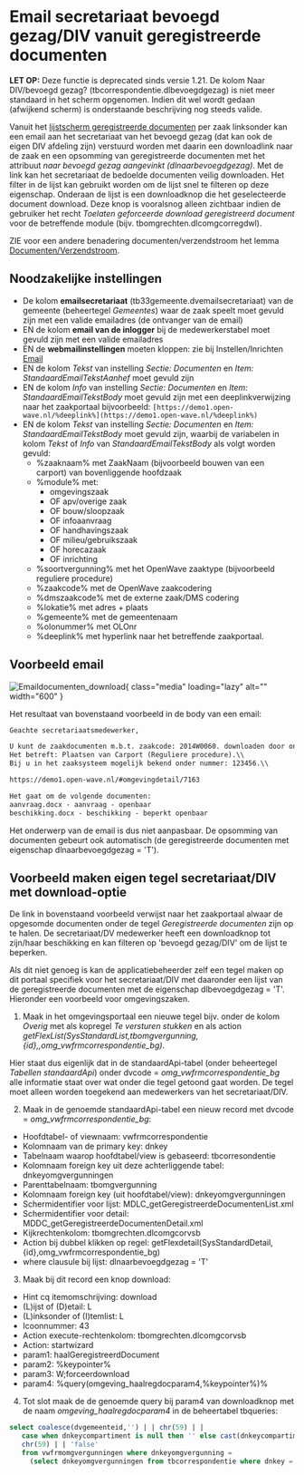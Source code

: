 # Email secretariaat bevoegd gezag/DIV vanuit geregistreerde documenten

**LET OP:** Deze functie is deprecated sinds versie 1.21. De kolom Naar
DIV/bevoegd gezag? (tbcorrespondentie.dlbevoegdgezag) is niet meer standaard in
het scherm opgenomen. Indien dit wel wordt gedaan (afwijkend scherm) is
onderstaande beschrijving nog steeds valide.

Vanuit het
[lijstscherm geregistreerde documenten](/probleemoplossing/module_overstijgende_schermen/geregistreerde_documenten/lijst_geregistreerde_documenten_bij_zaak.md)
per zaak linksonder kan een email aan het secretariaat van het bevoegd gezag
(dat kan ook de eigen DIV afdeling zijn) verstuurd worden met daarin een
downloadlink naar de zaak en een opsomming van geregistreerde documenten met het
attribuut _naar bevoegd gezag aangevinkt (dlnaarbevoegdgezag)_. Met de link kan
het secretariaat de bedoelde documenten veilig downloaden. Het filter in de
lijst kan gebruikt worden om de lijst snel te filteren op deze eigenschap.
Onderaan de lijst is een downloadknop die het geselecteerde document download.
Deze knop is vooralsnog alleen zichtbaar indien de gebruiker het recht _Toelaten
geforceerde download geregistreerd document_ voor de betreffende module (bijv.
tbomgrechten.dlcomgcorregdwl).

ZIE voor een andere benadering documenten/verzendstroom het lemma
[Documenten/Verzendstroom](/probleemoplossing/programmablokken/documenten_verzendstroom).

## Noodzakelijke instellingen

- De kolom **emailsecretariaat** (tb33gemeente.dvemailsecretariaat) van de
  gemeente (beheertegel _Gemeentes_) waar de zaak speelt moet gevuld zijn met
  een valide emailadres (de ontvanger van de email)
- EN de kolom **email van de inlogger** bij de medewerkerstabel moet gevuld zijn
  met een valide emailadres
- EN de **webmailinstellingen** moeten kloppen: zie bij Instellen/Inrichten
  [Email](/instellen_inrichten/email.md)
- EN de kolom _Tekst_ van instelling _Sectie: Documenten_ en _Item:
  StandaardEmailTekstAanhef_ moet gevuld zijn
- EN de kolom _Info_ van instelling _Sectie: Documenten_ en _Item:
  StandaardEmailTekstBody_ moet gevuld zijn met een deeplinkverwijzing naar het
  zaakportaal bijvoorbeeld:
  `[https://demo1.open-wave.nl/%deeplink%](https://demo1.open-wave.nl/%deeplink%)`
- EN de kolom _Tekst_ van instelling _Sectie: Documenten_ en _Item:
  StandaardEmailTekstBody_ moet gevuld zijn, waarbij de variabelen in kolom
  _Tekst_ of _Info_ van _StandaardEmailTekstBody_ als volgt worden gevuld:
  - %zaaknaam% met ZaakNaam (bijvoorbeeld bouwen van een carport) van
    bovenliggende hoofdzaak
  - %module% met:
    - omgevingszaak
    - OF apv/overige zaak
    - OF bouw/sloopzaak
    - OF infoaanvraag
    - OF handhavingszaak
    - OF milieu/gebruikszaak
    - OF horecazaak
    - OF inrichting
  - %soortvergunning% met het OpenWave zaaktype (bijvoorbeeld reguliere
    procedure)
  - %zaakcode% met de OpenWave zaakcodering
  - %dmszaakcode% met de externe zaak/DMS codering
  - %lokatie% met adres + plaats
  - %gemeente% met de gemeentenaam
  - %olonummer% met OLOnr
  - %deeplink% met hyperlink naar het betreffende zaakportaal.

## Voorbeeld email

![Emaildocumenten_download](/docs/img/applicatiebeheer/probleemoplossing/programmablokken/emaildocumentendownlaod.png){ class="media" loading="lazy" alt="" width="600" }

Het resultaat van bovenstaand voorbeeld in de body van een email:

```txt
Geachte secretariaatsmedewerker,

U kunt de zaakdocumenten m.b.t. zaakcode: 2014W0060. downloaden door onderstaande link te volgen.\\
Het betreft: Plaatsen van Carport (Reguliere procedure).\\
Bij u in het zaaksysteem mogelijk bekend onder nummer: 123456.\\

https://demo1.open-wave.nl/#omgevingdetail/7163

Het gaat om de volgende documenten:
aanvraag.docx - aanvraag - openbaar
beschikking.docx - beschikking - beperkt openbaar
```

Het onderwerp van de email is dus niet aanpasbaar. De opsomming van documenten
gebeurt ook automatisch (de geregistreerde documenten met eigenschap
dlnaarbevoegdgezag = 'T').

## Voorbeeld maken eigen tegel secretariaat/DIV met download-optie

De link in bovenstaand voorbeeld verwijst naar het zaakportaal alwaar de
opgesomde documenten onder de tegel _Geregistreerde documenten_ zijn op te
halen. De secretariaat/DV medewerker heeft een downloadknop tot zijn/haar
beschikking en kan filteren op 'bevoegd gezag/DIV' om de lijst te beperken.

Als dit niet genoeg is kan de applicatiebeheerder zelf een tegel maken op dit
portaal specifiek voor het secretariaat/DIV met daaronder een lijst van de
geregistreerde documenten met de eigenschap dlbevoegdgezag = 'T'. Hieronder een
voorbeeld voor omgevingszaken.

1. Maak in het omgevingsportaal een nieuwe tegel bijv. onder de kolom _Overig_
   met als kopregel _Te versturen stukken_ en als action
   _getFlexList(SysStandardList,tbomgvergunning,{id},,omg_vwfrmcorrespondentie_bg)_.

Hier staat dus eigenlijk dat in de standaardApi-tabel (onder beheertegel
_Tabellen standaardApi_) onder dvcode = _omg_vwfrmcorrespondentie_bg_ alle
informatie staat over wat onder die tegel getoond gaat worden. De tegel moet
alleen worden toegekend aan medewerkers van het secretariaat/DIV.

2. Maak in de genoemde standaardApi-tabel een nieuw record met dvcode =
   _omg_vwfrmcorrespondentie_bg_:

- Hoofdtabel- of viewnaam: vwfrmcorrespondentie
- Kolomnaam van de primary key: dnkey
- Tabelnaam waarop hoofdtabel/view is gebaseerd: tbcorresondentie
- Kolomnaam foreign key uit deze achterliggende tabel: dnkeyomgvergunningen
- Parenttabelnaam: tbomgvergunning
- Kolomnaam foreign key (uit hoofdtabel/view): dnkeyomgvergunningen
- Schermidentifier voor lijst: MDLC_getGeregistreerdeDocumentenList.xml
- Schermidentifier voor detail: MDDC_getGeregistreerdeDocumentenDetail.xml
- Kijkrechtenkolom: tbomgrechten.dlcomgcorvsb
- Action bij dubbel klikken op regel:
  getFlexdetail(SysStandardDetail,{id},omg_vwfrmcorrespondentie_bg)
- where clausule bij lijst: dlnaarbevoegdgezag = 'T'

3. Maak bij dit record een knop download:

- Hint cq itemomschrijving: download
- (L)ijst of (D)etail: L
- (L)inksonder of (I)temlist: L
- Icoonnummer: 43
- Action execute-rechtenkolom: tbomgrechten.dlcomgcorvsb
- Action: startwizard
- param1: haalGeregistreerdDocument
- param2: %keypointer%
- param3: W;forceerdownload
- param4: %query(omgeving_haalregdocparam4,%keypointer%)%

4. Tot slot maak de de genoemde query bij param4 van downloadknop met de naam
   _omgeving_haalregdocparam4_ in de beheertabel tbqueries:

```sql
select coalesce(dvgemeenteid,'') | | chr(59) | |
   case when dnkeycompartiment is null then '' else cast(dnkeycompartiment as character varying(10)) end | |
   chr(59) | | 'false'
   from vwfrmomgvergunningen where dnkeyomgvergunning =
     (select dnkeyomgvergunningen from tbcorrespondentie where dnkey = {id})
```
